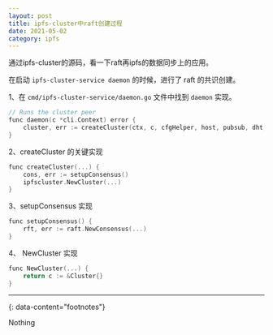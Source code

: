 ```yaml
---
layout: post
title: ipfs-cluster中raft创建过程
date: 2021-05-02
category: ipfs
---
```



通过ipfs-cluster的源码，看一下raft再ipfs的数据同步上的应用。  

在启动 `ipfs-cluster-service daemon` 的时候，进行了 raft 的共识创建。  

1、在 `cmd/ipfs-cluster-service/daemon.go` 文件中找到 `daemon` 实现。  

```c
// Runs the cluster peer
func daemon(c *cli.Context) error {
	cluster, err := createCluster(ctx, c, cfgHelper, host, pubsub, dht, store, raftStaging)
}
```

2、createCluster 的关键实现  

```c
func createCluster(...) {
	cons, err := setupConsensus()
	ipfscluster.NewCluster(...)
}
```

3、setupConsensus 实现  

```c
func setupConsensus() {
	rft, err := raft.NewConsensus(...)
}
```

4、 NewCluster 实现

```c
func NewCluster(...) {
	return c := &Cluster{}
}
```

---
{: data-content="footnotes"}

Nothing